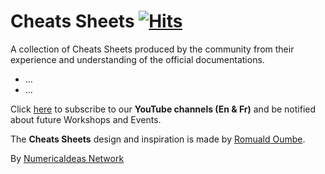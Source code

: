 # Cheats Sheets&nbsp;[![Hits](https://hits.seeyoufarm.com/api/count/incr/badge.svg?url=https%3A%2F%2Fgithub.com%2Fnumerica-ideas%2Fcommunity%2Ftree%2Fmaster%2Fcheatsheets&count_bg=%2379C83D&title_bg=%23555555&icon=&icon_color=%23E7E7E7&title=hits&edge_flat=false)](https://numericaideas.com/)

A collection of Cheats Sheets produced by the community from their experience and understanding of the official documentations.

- ...
- ...

Click [here](https://www.youtube.com/@numericaideas/channels?sub_confirmation=1) to subscribe to our **YouTube channels (En & Fr)** and be notified about future Workshops and Events.

The **Cheats Sheets** design and inspiration is made by [Romuald Oumbe](https://www.linkedin.com/in/romuald-oumbe).

By [NumericaIdeas Network](https://numericaideas.com)
